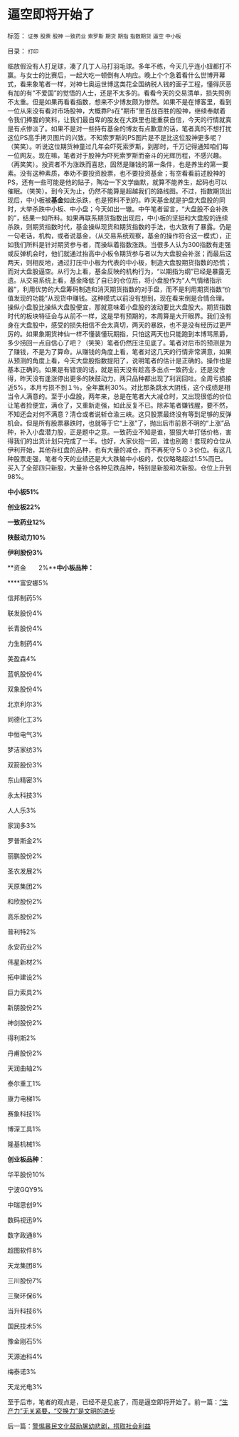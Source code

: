 # 逼空即将开始了

标签： `证券` `股票` `股神` `一致药业` `索罗斯` `期货` `期指` `指数期货` `逼空` `中小板` 

目录： `打印`

临放假没有人打足球，凑了几丁人马打羽毛球。多年不练，今天几乎连小妞都打不赢。与女士的比赛后，一起大吃一顿倒有人响应。晚上个个急着看什么世博开幕式，看来象笔者一样，对神七奥运世博这类花全国纳税人钱的面子工程，懂得厌恶有加的有“不爱国”的觉悟的人士，还是不太多的。看看今天的交易清单，损失照例不太重。但是如果再看看指数，想来不少博友颇为惨然。如果不是在博客里，看到一位从来没有看对市场股神，大概靠Ps在“期市”里百战百胜的股神，继续奉献着令我们捧腹的笑料，让我们最自卑的股友在大跌里也能重获自信，今天的行情就真是有点惨淡了。如果不是对一些持有基金的博友有点歉意的话，笔者真的不想打扰这位PS高手拷贝图片的兴致。不知索罗斯的PS图片是不是比这位股神更多呢？（笑笑）。听说这位期货神童过几年会吓死索罗斯，到那时，千万记得通知咱们每一位网友。现在嘛，笔者对于股神为吓死索罗斯而奋斗的光辉历程，不感兴趣。（再笑笑）。投资者不为涨跌而喜悲，固然是赚钱的第一条件，也是养生的第一要素。没有这种素质，奉劝不要投资股票，也不要投资基金；有空看看前述股神的PS，还有一些可能是他的贴子，陶冶一下文学幽默，就算不能养生，起码也可以催眠。（笑笑）。到今天为止，仍然不能算是超越我们的路线图。不过，指数期货出现后，中小板被**基金**如此杀跌，也是预料不到的。昨天基金就是护盘大盘股的同时，大举杀跌中小板、中小盘；今天如出一辙。中午笔者留言，“大盘股不会补跌的”，结果一如所料。如果再联系期货指数出现后，中小板的坚挺和大盘股的连续杀跌，则期货指数时代，基金操纵现货和期货指数的手法，也大致有了暴露。仍是一句老话，机构，或者说基金，（从交易系统观察，基金的操作符合这一模式），正如我们所料是针对期货参与者，而操纵着指数涨跌。当很多人认为300指数有走强或反弹机会时，他们就通过抬高中小板令期货参与者以为大盘股会补涨；而最后这两天，则相反地，通过打压中小板为代表的中小板，制造大盘股期货指数的恐慌；而对大盘股逼空。从行为上看，基金反映的机构行为，“以期指为纲”已经是暴露无遗。从交易系统上看，基金降低了自已的仓位后，将小盘股作为“人气情绪指示器”，利用优势的大盘筹码制造和消灭期货指数的对手盘，而不是利用期货指数“价值发现的功能”从现货中赚钱。这种模式以前没有想到，现在看来倒是合情合理。操纵小盘股比操纵大盘股便宜，那就意味着小盘股的波动要比大盘股大。期货指数时代的板块特征会与从前不一样，这是早有预期的，本周算是大开眼界。我们没有身在大盘股中，感受的损失相信不会太真切，两天的暴跌，也不是没有经历过更严厉的。如果象期货神仙一样不懂装懂玩期指，只怕这两天也只能跑到本博骂黑爵，多少捞回一点自信心了吧？（笑笑）笔者仍然压注见底了。笔者对后市的预测是为了赚钱，不是为了算命。从赚钱的角度上看，笔者对这几天的行情非常满意，如果从预测的角度上看，今天大盘股指数提阳了，说明笔者的估计是正确的。操作也是基本正确的。如果是有错误的话，就是前天没有趁高多出点一致药业，还是没舍得，昨天没有逢涨停出更多的陕鼓动力，两只品种都出现了利润回吐。全周亏损接近5%，本月亏损不到１％，全年赢利30%。对比那条跳水大阴线，这个成绩是相当令人满意的。至于小盘股，两年来，总是在笔者大大减仓时，又出现很低的价位让笔者捡便宜，满仓了，又重新走强，如此反复不已。除非笔者嫌钱腥，要不然，不知还会对何不满意？清仓或者说斩仓渝三峡。这只股票最终没有等到足够的反弹机会。但是所有股票暴跌时，也就等于它“上涨”了，抛出后市前景不明的“上涨”品种，补入小盘潜力股，正是题中之意。一致药业不知是谁，狠狠大单打低价格，害得我们的出货计划只完成了一半。也好，大家伙抱一团，谁也别跑！套现的仓位从伊利开始，其他存红盘的品种，也有大量的减仓，而不再死守５０３价位。有这几种股票走强，笔者今天的业绩还是大大跌输中小板的，仅仅略略超过1.5%而已。买入了全部四只新股，大量补仓各种见跌品种，特别是新股和次新股。仓位上升到98%。

**中小板51%**

**创业板22%**

**一致药业12%**

**陕鼓动力10%**

**伊利股份3%**

**资金　　2%****中小板品种：**

****富安娜5%

信邦制药5%

联发股份4%

长青股份4%

力生制药4%

美盈森4%

蓝帆股份4%

双象股份4%

北京利尔3%

同德化工3%

中恒电气3%

梦洁家纺3%

双箭股份3%

东山精密3%

永太科技3%

人人乐3%

家润多3%

罗普斯金2%

丽鹏股份2%

圣农发展2%

天原集团2%

和欣股份2%

高乐股份2%

普利特2%

永安药业2%

伟星新材2%

拓中建设2%

巨力索具2%

新朋股份2%

神剑股份2%

得利斯2%

丹甫股份2%

天润曲轴2%

泰尔重工1%

康力电梯1%

赛象科技1%

博深工具1%

隆基机械1%



**创业板品种**：

华平股份10%

宁波GQY9%

中瑞思创9%

数码视迅9%

数字政通8%

超图软件8%

天龙集团8%

三川股份7%

三聚环保6%

当升科技6%

国民技术5%

豫金刚石5%

天源迪科4%

梅泰诺3%

天龙光电3%

至于后市，笔者的观点是，已经不是见底了，而是逼空即将开始了。前一篇：[“生产力”无关紧要，“交换力”是文明的进步](../../../2010/4/30/“生产力”无关紧要，“交换力”是文明的进步.md)

后一篇：[警惕暴民文化鼓励屠幼悲剧，捞取社会利益](../../../2010/4/30/警惕暴民文化鼓励屠幼悲剧，捞取社会利益.md)
